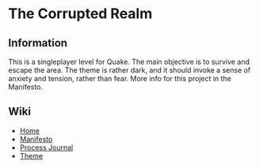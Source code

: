 # The Corrupted Realm

## Information
This is a singleplayer level for Quake. The main objective is to survive and escape the area. The theme is rather dark, and it should invoke a sense of anxiety and tension, rather than fear. More info for this project in the Manifesto.

## Wiki
* [Home](https://github.com/Sebp23/corrupt-realm-project/wiki)
* [Manifesto](https://github.com/Sebp23/corrupt-realm-project/wiki/Manifesto)
* [Process Journal](https://github.com/Sebp23/corrupt-realm-project/wiki/Process-Journal)
* [Theme](https://github.com/Sebp23/corrupt-realm-project/wiki/Theme)
